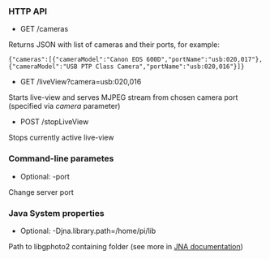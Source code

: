 ### HTTP API

* GET /cameras

Returns JSON with list of cameras and their ports, for example:
```
{"cameras":[{"cameraModel":"Canon EOS 600D","portName":"usb:020,017"},{"cameraModel":"USB PTP Class Camera","portName":"usb:020,016"}]}
```
* GET /liveView?camera=usb:020,016

Starts live-view and serves MJPEG stream from chosen camera port (specified via *camera* parameter)

* POST /stopLiveView

Stops currently active live-view

### Command-line parametes

* Optional: -port <number>

Change server port

### Java System properties

* Optional: -Djna.library.path=/home/pi/lib

Path to libgphoto2 containing folder (see more in [JNA documentation](https://github.com/java-native-access/jna/blob/master/www/GettingStarted.md))

